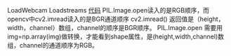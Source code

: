 <!--
 * @Description: 
 * @Author: 
 * @Date: 2022-04-27 22:15:42
 * @LastEditTime: 2022-06-17 11:17:00
 * @LastEditors: taisanai
-->
LoadWebcam
Loadstreams
[代码](/home/magic/AKApractice/YOLO3/yolov3-master/utils/datasets.py)
PIL.Image.open读入的是RGB顺序，而opencv中cv2.imread读入的是BGR通道顺序 
cv2.imread()
返回值是（height，width，channel）数组，channel的顺序是BGR顺序。
PIL.Image.open
需要用img=np.array(img)做转换，才能看到shape属性，是(height,width,channel)数组，channel的通道顺序为RGB。